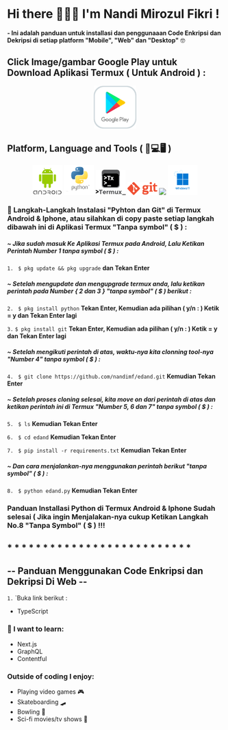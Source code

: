 # Hi there 🙋🏽‍♂️ I'm Nandi Mirozul Fikri !

**- Ini adalah panduan untuk installasi dan penggunaaan Code Enkripsi dan Dekripsi di setiap platform "Mobile", "Web" dan "Desktop"** 🤓

## Click Image/gambar Google Play untuk Download Aplikasi Termux ( Untuk Android ) :

<p align="center">
<a href="https://play.google.com/store/apps/details?id=com.termux&hl=in&gl=US"><img height="auto" width="100" src="https://raw.githubusercontent.com/nandimf/edand/main/assets/google-play.png"></a></p>

## Platform, Language and Tools ( 📱💻🖥️ )

<p align="center">
<img src="https://raw.githubusercontent.com/nandimf/edand/main/assets/android.png" height="auto" width="70">
<a href="https://www.python.org/downloads/"><img height="auto" width="70" src="https://raw.githubusercontent.com/nandimf/edand/main/assets/python.png"></a>
<img src="https://raw.githubusercontent.com/nandimf/edand/main/assets/termux.png" height="auto" width="70">
<a href="https://git-scm.com/"><img src="https://raw.githubusercontent.com/nandimf/edand/main/assets/git.png" height="auto" width="70"></a>
<a href="https://code.visualstudio.com/"><img src="https://raw.githubusercontent.com/nandimf/edand/main/assets/vscode.png" height="auto" width="70"></a>
<a href="https://www.microsoft.com/software-download/windows11"><img src="https://raw.githubusercontent.com/nandimf/edand/main/assets/windows11.png" height="auto" width="70"></a>
</p>

### 📱 Langkah-Langkah Instalasi "Pyhton dan Git" di Termux Android & Iphone, atau silahkan di copy paste setiap langkah dibawah ini di Aplikasi Termux "Tanpa symbol" ( $ ) :

##### _~ Jika sudah masuk Ke Aplikasi Termux pada Android, Lalu Ketikan Perintah Number 1 tanpa symbol ( $ ) :_

`1.` ` $ pkg update && pkg upgrade` **dan Tekan Enter**

##### _~ Setelah mengupdate dan mengupgrade termux anda, lalu ketikan perintah pada Number { 2 dan 3 } "tanpa symbol" ( $ ) berikut :_

`2.` ` $ pkg install python` **Tekan Enter, Kemudian ada pilihan ( y/n : ) Ketik = y dan Tekan Enter lagi**

`3.` `$ pkg install git` **Tekan Enter, Kemudian ada pilihan ( y/n : ) Ketik = y dan Tekan Enter lagi**

##### _~ Setelah mengikuti perintah di atas, waktu-nya kita clonning tool-nya "Number 4" tanpa symbol ( $ ) :_

`4.` ` $ git clone https://github.com/nandimf/edand.git` **Kemudian Tekan Enter**

##### _~ Setelah proses cloning selesai, kita move on dari perintah di atas dan ketikan perintah ini di Termux "Number 5, 6 dan 7" tanpa symbol ( $ ) :_

`5.` ` $ ls` **Kemudian Tekan Enter**

`6.` ` $ cd edand` **Kemudian Tekan Enter**

`7.` ` $ pip install -r requirements.txt` **Kemudian Tekan Enter**

##### _~ Dan cara menjalankan-nya menggunakan perintah berikut "tanpa symbol" ( $ ) :_

`8.` ` $ python edand.py` **Kemudian Tekan Enter**

### **Panduan Installasi Python di Termux Android & Iphone Sudah selesai ( Jika ingin Menjalakan-nya cukup Ketikan Langkah No.8 "Tanpa Symbol" ( $ ) !!!**

## \* \* \* \* \* \* \* \* \* \* \* \* \* \* \* \* \* \* \* \* \* \* \* \* \* \*

## **-- Panduan Menggunakan Code Enkripsi dan Dekripsi Di Web --**

`1.` `Buka link berikut :

- TypeScript

### :thinking: I want to learn:

- Next.js
- GraphQL
- Contentful

### Outside of coding I enjoy:

- Playing video games :video_game:
- Skateboarding :skateboard:
- Bowling :bowling:
- Sci-fi movies/tv shows :vulcan_salute:
